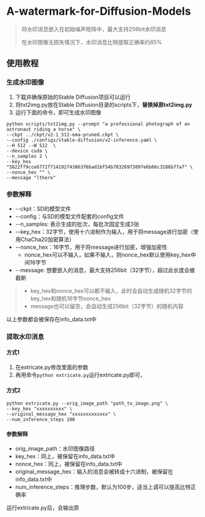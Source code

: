 # A-watermark-for-Diffusion-Models



> 将水印消息嵌入在初始噪声矩阵中，最大支持256bit水印消息
>
> 在水印图像无损失情况下，水印消息比特提取正确率约85%



## 使用教程

### 生成水印图像

1. 下载并确保原始的Stable Diffusion项目可以运行
2. 将txt2img.py放在Stable Diffusion目录的scripts下，**替换掉原txt2img.py**
3. 运行下面的命令，即可生成水印图像

```shell
python scripts/txt2img.py --prompt "a professional photograph of an astronaut riding a horse" \
--ckpt ../ckpt/v2-1_512-ema-pruned.ckpt \
--config ./configs/stable-diffusion/v2-inference.yaml \
--H 512 --W 512  \
--device cuda \
--n_samples 2 \
--key_hex "5822ff9cce6772f714192f43863f6bad1bf54b78326973897e6b66c3186b77a7" \
--nonce_hex "" \
--message "lthero"
```



### 参数解释

* --ckpt：SD的模型文件
* --config：与SD的模型文件配套的config文件
* --n_samples: 表示生成的批次，每批次固定生成3张
* --key_hex：32字节，使用十六进制作为输入，用于将message进行加密（使用ChaCha20加密算法）
* --nonce_hex：16字节，用于将message进行加密，增强加密性
  * nonce_hex可以不输入，如果不输入，则nonce_hex默认使用key_hex中间16字节
* --message: 想要嵌入的消息，最大支持256bit（32字节），超过此长度会被截断

> * key_hex和nonce_hex可以都不输入，此时会自动生成随机32字节的key_hex和随机16字节nonce_hex
> * message也可以留空，会自动生成256bit（32字节）的随机内容

以上参数都会被保存在info_data.txt中



### 提取水印消息

#### 方式1

1. 在extricate.py修改里面的参数
2. 再用命令`python extricate.py`运行extricate.py即可，

#### 方式2

```shell
python extricate.py --orig_image_path "path_to_image.png" \
--key_hex "xxxxxxxxxx" \
--original_message_hex "xxxxxxxxxxxxx" \
--num_inference_steps 100
```

#### 参数解释

* orig_image_path：水印图像路径
* key_hex：同上，被保留在info_data.txt中
* nonce_hex：同上，被保留在info_data.txt中
* original_message_hex：输入的消息会被转成十六进制，被保留在info_data.txt中
* num_inference_steps：推理步数，默认为100步，适当上调可以提高比特正确率



运行extricate.py后，会输出原



